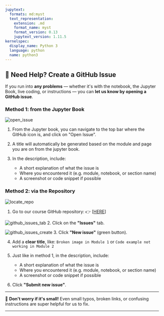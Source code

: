 ```yaml
---
jupytext:
  formats: md:myst
  text_representation:
    extension: .md
    format_name: myst
    format_version: 0.13
    jupytext_version: 1.11.5
kernelspec:
  display_name: Python 3
  language: python
  name: python3
---
```




## 💬 Need Help? Create a GitHub Issue

If you run into **any problems** — whether it's with the notebook, the Jupyter Book, live coding, or instructions — you can **let us know by opening a GitHub issue**.

### Method 1: from the Jupyter Book

![open_issue]({static}/images/open_issue.png)

1. From the Jupyter book, you can navigate to the top bar where the GitHub icon is, and click on "Open Issue".

2. A title will automatically be generated based on the module and page you are on from the jupyter book.

3. In the description, include:

   * A short explanation of what the issue is
   * Where you encountered it (e.g. module, notebook, or section name)
   * A screenshot or code snippet if possible

### Method 2: via the Repository

![locate_repo]({static}/images/locate_repo.png)

1. Go to our course GitHub repository:
   👉 \[[HERE](https://github.com/hanane-issa/python-crash-course)]


![github_issues_tab]({static}/images/github-issue1.png)
2. Click on the **"Issues"** tab.


![github_issues_create]({static}/images/github-issue2.png)
3. Click **"New issue"** (green button).

4. Add a **clear title**, like:
   `Broken image in Module 1` or `Code example not working in Module 2`

5. Just like in method 1, in the description, include:

   * A short explanation of what the issue is
   * Where you encountered it (e.g. module, notebook, or section name)
   * A screenshot or code snippet if possible

6. Click **"Submit new issue"**.

---

📣 **Don't worry if it's small!** Even small typos, broken links, or confusing instructions are super helpful for us to fix.

---


